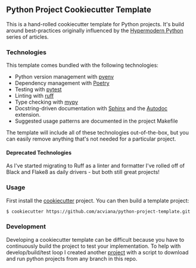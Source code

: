 ## Python Project Cookiecutter Template

This is a hand-rolled cookiecutter template for Python projects.
It's build around best-practices originally influenced by the [Hypermodern Python](https://cjolowicz.github.io/posts/hypermodern-python-01-setup/) series of articles.

### Technologies

This template comes bundled with the following technologies:

 - Python version management with [pyenv](https://github.com/pyenv/pyenv)
 - Dependency management with [Poetry](https://python-poetry.org/)
 - Testing with [pytest](https://docs.pytest.org/en/6.2.x/)
 - Linting with [ruff](https://github.com/charliermarsh/ruff)
 - Type checking with [mypy](https://mypy-lang.org/)
 - Docstring-driven documentation with [Sphinx](https://www.sphinx-doc.org/en/master/) and the [Autodoc](https://www.sphinx-doc.org/en/master/usage/extensions/autodoc.html#module-sphinx.ext.autodoc) extension.
 - Suggested usage patterns are documented in the project Makefile

The template will include all of these technologies out-of-the-box, but you can easily remove anything that's not needed for a particular project.

#### Deprecated Technologies

As I've started migrating to Ruff as a linter and formatter I've rolled off of Black and Flake8 as daily drivers - but both still great projects!

### Usage

First install the [cookiecutter](https://cookiecutter.readthedocs.io/) project. You can then build a template project:

```bash
$ cookiecutter https://github.com/acviana/python-project-template.git
```

### Development

Developing a cookiecutter template can be difficult because you have to continuously build the project to test your implementation.
To help with develop/build/test loop I created another [project](https://github.com/acviana/python-project-template-testing) with a script to download and run python projects from any branch in this repo.
